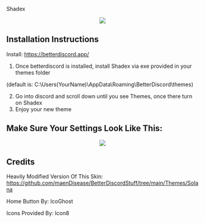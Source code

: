 Shadex

<p align="center">
  <img src="https://i.postimg.cc/TTvHLCpg/Screenshot-2022-07-28-035228.png" />
</p>

Installation Instructions
-----
Install: https://betterdiscord.app/

1. Once betterdiscord is installed, install Shadex via exe provided in your themes folder 

(default is: C:\Users\(YourName)\AppData\Roaming\BetterDiscord\themes)

2. Go into discord and scroll down until you see Themes, once there turn on Shadex
3. Enjoy your new theme

Make Sure Your Settings Look Like This:
-----

<p align="center">
  <img src="https://i.postimg.cc/tpfSfd1x/Screenshot-2022-12-16-103805.png" />
</p>

Credits
-----
Heavily Modified Version Of This Skin: https://github.com/maenDisease/BetterDiscordStuff/tree/main/Themes/Solana

Home Button By: IcoGhost

Icons Provided By: Icon8
